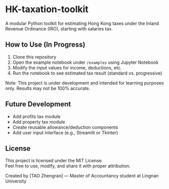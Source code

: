 # HK-taxation-toolkit
A modular Python toolkit for estimating Hong Kong taxes under the Inland Revenue Ordinance (IRO), starting with salaries tax.


## How to Use (In Progress)

1. Clone this repository  
2. Open the example notebook under `/examples` using Jupyter Notebook  
3. Modify the input values for income, deductions, etc.  
4. Run the notebook to see estimated tax result (standard vs. progressive)

Note: This project is under development and intended for learning purposes only. Results may not be 100% accurate.

## Future Development

- Add profits tax module  
- Add property tax module  
- Create reusable allowance/deduction components  
- Add user input interface (e.g., Streamlit or Tkinter)

## License

This project is licensed under the MIT License.  
Feel free to use, modify, and share it with proper attribution.

Created by [TAO Zhengran] — Master of Accountancy student at Lingnan University  

